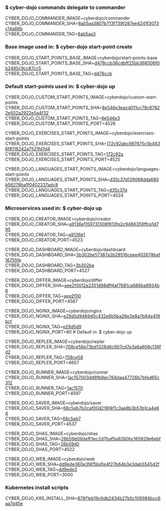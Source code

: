 ### $ cyber-dojo commands delegate to commander

CYBER_DOJO_COMMANDER_IMAGE=cyberdojo/commander  
CYBER_DOJO_COMMANDER_SHA=[8ab5aa3807b713f739f287ee4241f3073c14a66b](https://github.com/cyber-dojo/commander/commit/8ab5aa3807b713f739f287ee4241f3073c14a66b)  
CYBER_DOJO_COMMANDER_TAG=[8ab5aa3](https://hub.docker.com/layers/cyberdojo/commander/8ab5aa3/images/sha256-8ae5d4a039cbb086a48930f74c41fd361cb9ff1c87ef82acc80b4c7f4052e39c)  

### Base image used in: $ cyber-dojo start-point create

CYBER_DOJO_START_POINTS_BASE_IMAGE=cyberdojo/start-points-base  
CYBER_DOJO_START_POINTS_BASE_SHA=[d478ccb36cdbff25bb368506f0b2485c9cc87cc5](https://github.com/cyber-dojo/start-points-base/commit/d478ccb36cdbff25bb368506f0b2485c9cc87cc5)  
CYBER_DOJO_START_POINTS_BASE_TAG=[d478ccb](https://hub.docker.com/layers/cyberdojo/start-points-base/d478ccb/images/sha256-402adefd8be573b4b0eead68436c2958e957df173c365e03c55bec5b0d3fd87e)  

### Default start-points used in: $ cyber-dojo up

CYBER_DOJO_CUSTOM_START_POINTS_IMAGE=cyberdojo/custom-start-points  
CYBER_DOJO_CUSTOM_START_POINTS_SHA=[8e546e3eacd011cc79c67822e502a2922e5a4f32](https://github.com/cyber-dojo/custom-start-points/commit/8e546e3eacd011cc79c67822e502a2922e5a4f32)  
CYBER_DOJO_CUSTOM_START_POINTS_TAG=[8e546e3](https://hub.docker.com/layers/cyberdojo/custom-start-points/8e546e3/images/sha256-63750ffe6926709becec8da71471e8e95c05ab9f7d527e13af824c41ba2d9244)  
CYBER_DOJO_CUSTOM_START_POINTS_PORT=4526

CYBER_DOJO_EXERCISES_START_POINTS_IMAGE=cyberdojo/exercises-start-points  
CYBER_DOJO_EXERCISES_START_POINTS_SHA=[172c92abc997875c5b4636f8116242a7521fd7d4](https://github.com/cyber-dojo/exercises-start-points/commit/172c92abc997875c5b4636f8116242a7521fd7d4)  
CYBER_DOJO_EXERCISES_START_POINTS_TAG=[172c92a](https://hub.docker.com/layers/cyberdojo/exercises-start-points/172c92a/images/sha256-eedb1c7a108db178b86ba0b64e106124e853e892e1e989f47e02784aa965d566)  
CYBER_DOJO_EXERCISES_START_POINTS_PORT=4525

CYBER_DOJO_LANGUAGES_START_POINTS_IMAGE=cyberdojo/languages-start-points  
CYBER_DOJO_LANGUAGES_START_POINTS_SHA=[d35c37d139068dda680b56278ba1f0402337adc8](https://github.com/cyber-dojo/languages-start-points/commit/d35c37d139068dda680b56278ba1f0402337adc8)  
CYBER_DOJO_LANGUAGES_START_POINTS_TAG=[d35c37d](https://hub.docker.com/layers/cyberdojo/languages-start-points/d35c37d/images/sha256-43eec40d135928010e3e9d9f02778ea89d22be13378aac4e3da62bd7e9b5c21b)  
CYBER_DOJO_LANGUAGES_START_POINTS_PORT=4524

### Microservices used in: $ cyber-dojo up

CYBER_DOJO_CREATOR_IMAGE=cyberdojo/creator  
CYBER_DOJO_CREATOR_SHA=[a9136e1159731308f813fe2c9486359ffce1d795](https://github.com/cyber-dojo/creator/commit/a9136e1159731308f813fe2c9486359ffce1d795)  
CYBER_DOJO_CREATOR_TAG=[a9136e1](https://hub.docker.com/layers/cyberdojo/creator/a9136e1/images/sha256-0901473ffeb485afe79bc3489ef0b8484d75f18ec46dfe51e24c997dd5662355)  
CYBER_DOJO_CREATOR_PORT=4523

CYBER_DOJO_DASHBOARD_IMAGE=cyberdojo/dashboard  
CYBER_DOJO_DASHBOARD_SHA=[3b302be57387a2b28516ceee402678baf16755fe](https://github.com/cyber-dojo/dashboard/commit/3b302be57387a2b28516ceee402678baf16755fe)  
CYBER_DOJO_DASHBOARD_TAG=[3b302be](https://hub.docker.com/layers/cyberdojo/dashboard/3b302be/images/sha256-ecc05ea1cd28d328a223146dfe2e8068f4d38452548b2c593eb172d257d5e7ec)  
CYBER_DOJO_DASHBOARD_PORT=4527

CYBER_DOJO_DIFFER_IMAGE=cyberdojo/differ  
CYBER_DOJO_DIFFER_SHA=[aee2f0012a2351d98dff4af7681ca686ba8934b8](https://github.com/cyber-dojo/differ/commit/aee2f0012a2351d98dff4af7681ca686ba8934b8)  
CYBER_DOJO_DIFFER_TAG=[aee2f00](https://hub.docker.com/layers/cyberdojo/differ/aee2f00/images/sha256-2f2bb0e569ce46168002ce93fc06c19ad4c11931323cb7ced46c62edb02fdec2)  
CYBER_DOJO_DIFFER_PORT=4567

CYBER_DOJO_NGINX_IMAGE=cyberdojo/nginx  
CYBER_DOJO_NGINX_SHA=[e29d5d9469d0c432e8b5ba26e3e8a7b84e419bcf](https://github.com/cyber-dojo/nginx/commit/e29d5d9469d0c432e8b5ba26e3e8a7b84e419bcf)  
CYBER_DOJO_NGINX_TAG=[e29d5d9](https://hub.docker.com/layers/cyberdojo/nginx/e29d5d9/images/sha256-b9e72784672f1d1dc907947a30a5b4276eb219cc36f8da978486e5aa1e93eece)  
CYBER_DOJO_NGINX_PORT=80 # Default in: $ cyber-dojo up

CYBER_DOJO_REPLER_IMAGE=cyberdojo/repler  
CYBER_DOJO_REPLER_SHA=[708ce58e73bd1328d6c907cd7e3a6a808c136fd2](https://github.com/cyber-dojo/repler/commit/708ce58e73bd1328d6c907cd7e3a6a808c136fd2)  
CYBER_DOJO_REPLER_TAG=[708ce58](https://hub.docker.com/layers/cyberdojo/repler/708ce58/images/sha256-a76184e7017a46959a92f507eb7723c26db7b0ac2f11aeab77e84203879064be)  
CYBER_DOJO_REPLER_PORT=4657

CYBER_DOJO_RUNNER_IMAGE=cyberdojo/runner  
CYBER_DOJO_RUNNER_SHA=[1ac157003dd6fb9ec764daa47726b7bfed65c312](https://github.com/cyber-dojo/runner/commit/1ac157003dd6fb9ec764daa47726b7bfed65c312)  
CYBER_DOJO_RUNNER_TAG=[1ac1570](https://hub.docker.com/layers/cyberdojo/runner/1ac1570/images/sha256-719defb995c86ad7c406ad74258fe98b9ebd71dfa80cd786870c967cb6c1f08d)  
CYBER_DOJO_RUNNER_PORT=4597

CYBER_DOJO_SAVER_IMAGE=cyberdojo/saver  
CYBER_DOJO_SAVER_SHA=[68c5eb7b2caf00d216f4f1c3ae8b3b53b1ca4e64](https://github.com/cyber-dojo/saver/commit/68c5eb7b2caf00d216f4f1c3ae8b3b53b1ca4e64)  
CYBER_DOJO_SAVER_TAG=[68c5eb7](https://hub.docker.com/layers/cyberdojo/saver/68c5eb7/images/sha256-8ba413cc804ecac73779925f0d97a021e7c13a0cbd8dd24eaaf27e833c3619e2)  
CYBER_DOJO_SAVER_PORT=4537

CYBER_DOJO_SHAS_IMAGE=cyberdojo/shas  
CYBER_DOJO_SHAS_SHA=[26b59d09deff3ec2d7baf5a9260bc165929e6ebf](https://github.com/cyber-dojo/shas/commit/26b59d09deff3ec2d7baf5a9260bc165929e6ebf)  
CYBER_DOJO_SHAS_TAG=[26b59d0](https://hub.docker.com/layers/cyberdojo/shas/26b59d0/images/sha256-c4efc78fc698fb98c3ff5942d8790e6fe22662b735eca1d8fa7b5df337abf3b8)  
CYBER_DOJO_SHAS_PORT=4522

CYBER_DOJO_WEB_IMAGE=cyberdojo/web  
CYBER_DOJO_WEB_SHA=[dd9ede360e3f4f5bd1e4f27b64b3e3dab5545d2f](https://github.com/cyber-dojo/web/commit/dd9ede360e3f4f5bd1e4f27b64b3e3dab5545d2f)  
CYBER_DOJO_WEB_TAG=[dd9ede3](https://hub.docker.com/layers/cyberdojo/web/dd9ede3/images/sha256-808a46a1d0b634381bca6ca501579bcc186f241645510c0735fae02bcbd266b5)  
CYBER_DOJO_WEB_PORT=3000

### Kubernetes install scripts
CYBER_DOJO_K8S_INSTALL_SHA=[878f1eb19c6db2434b27b5c109984bcc6aa7d45e](https://github.com/cyber-dojo/k8s-install/commit/878f1eb19c6db2434b27b5c109984bcc6aa7d45e)  
